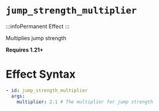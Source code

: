 # `jump_strength_multiplier`
:::infoPermanent Effect
:::

Multiplies jump strength

**Requires 1.21+**

# Effect Syntax
```yaml
- id: jump_strength_multiplier
  args:
    multiplier: 2.1 # The multiplier for jump strength
```